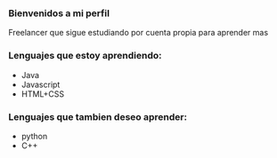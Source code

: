 ### Bienvenidos a mi perfil

<!--
**JairAr/JairAr** is a ✨ _special_ ✨ repository because its `README.md` (this file) appears on your GitHub profile. -->
Freelancer que sigue estudiando por cuenta propia para aprender mas
### Lenguajes que estoy aprendiendo:
* Java
* Javascript
* HTML+CSS
### Lenguajes que tambien deseo aprender:
* python
* C++
